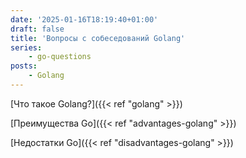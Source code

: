 ```yaml
---
date: '2025-01-16T18:19:40+01:00'
draft: false
title: 'Вопросы с собеседований Golang'
series:
    - go-questions
posts:
    - Golang
---
```


[Что такое Golang?]({{< ref "golang" >}})

[Преимущества Go]({{< ref "advantages-golang" >}})

[Недостатки Go]({{< ref "disadvantages-golang" >}})